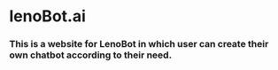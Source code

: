 # lenoBot.ai

### This is a website for LenoBot in which user can create their own chatbot according to their need. 
